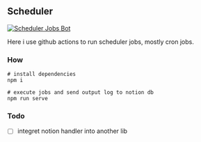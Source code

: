 ## Scheduler
[![Scheduler Jobs Bot](https://github.com/fqd511/scheduler/actions/workflows/scheduler.yaml/badge.svg)](https://github.com/fqd511/scheduler/actions/workflows/scheduler.yaml)

Here i use github actions to run scheduler jobs, mostly cron jobs.

### How

```shell
# install dependencies
npm i

# execute jobs and send output log to notion db
npm run serve
```

### Todo

- [ ] integret notion handler into another lib